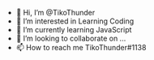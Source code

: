 - 👋 Hi, I’m @TikoThunder
- 👀 I’m interested in Learning Coding
- 🌱 I’m currently learning JavaScript
- 💞️ I’m looking to collaborate on ...
- 📫 How to reach me TikoThunder#1138

<!---
TikoThunder/TikoThunder is a ✨ special ✨ repository because its `README.md` (this file) appears on your GitHub profile.
You can click the Preview link to take a look at your changes.
--->
